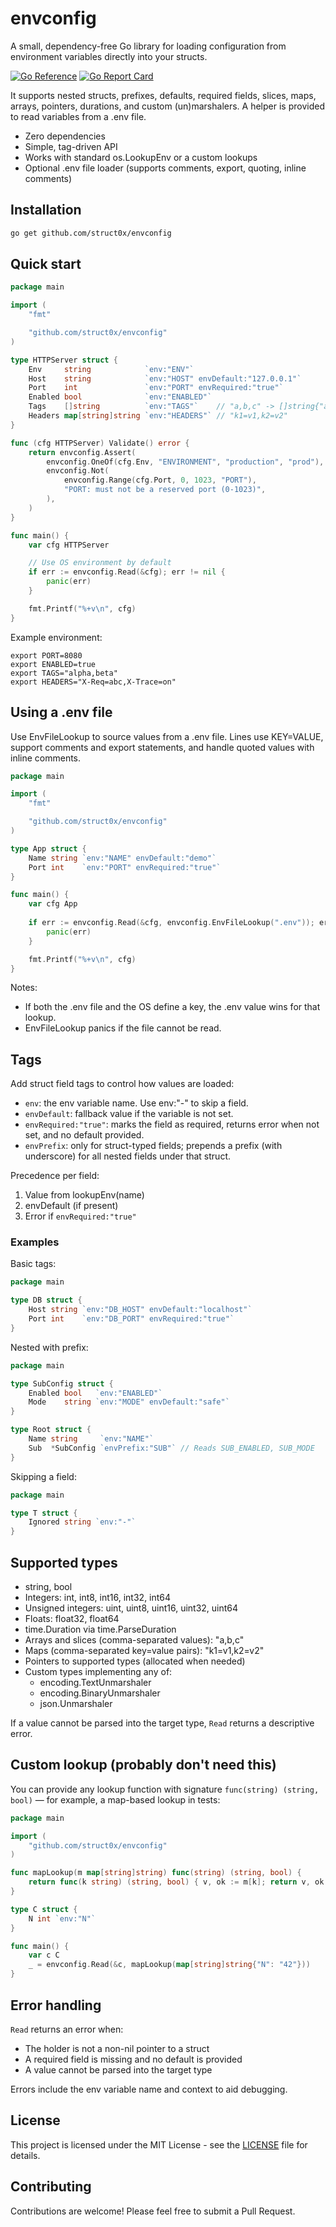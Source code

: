 # envconfig
A small,
dependency-free Go library for loading configuration from environment variables directly into your structs.

[![Go Reference](https://pkg.go.dev/badge/github.com/struct0x/envconfig.svg)](https://pkg.go.dev/github.com/struct0x/envconfig)
[![Go Report Card](https://goreportcard.com/badge/github.com/struct0x/envconfig)](https://goreportcard.com/report/github.com/struct0x/envconfig)

It supports nested structs, prefixes, defaults, required fields,
slices, maps, arrays, pointers, durations, and custom (un)marshalers.
A helper is provided to read variables from a .env file.

- Zero dependencies
- Simple, tag-driven API
- Works with standard os.LookupEnv or a custom lookups
- Optional .env file loader (supports comments, export, quoting, inline comments)

## Installation

```bash 
go get github.com/struct0x/envconfig
```

## Quick start

```go
package main

import (
	"fmt"

	"github.com/struct0x/envconfig"
)

type HTTPServer struct {
	Env     string            `env:"ENV"`
	Host    string            `env:"HOST" envDefault:"127.0.0.1"`
	Port    int               `env:"PORT" envRequired:"true"`
	Enabled bool              `env:"ENABLED"`
	Tags    []string          `env:"TAGS"`    // "a,b,c" -> []string{"a","b","c"}
	Headers map[string]string `env:"HEADERS"` // "k1=v1,k2=v2"
}

func (cfg HTTPServer) Validate() error {
	return envconfig.Assert(
		envconfig.OneOf(cfg.Env, "ENVIRONMENT", "production", "prod"),
		envconfig.Not(
			envconfig.Range(cfg.Port, 0, 1023, "PORT"),
			"PORT: must not be a reserved port (0-1023)",
		),
	)
}

func main() {
	var cfg HTTPServer

	// Use OS environment by default
	if err := envconfig.Read(&cfg); err != nil {
		panic(err)
	}

	fmt.Printf("%+v\n", cfg)
}

```

Example environment:

```shell
export PORT=8080
export ENABLED=true
export TAGS="alpha,beta"
export HEADERS="X-Req=abc,X-Trace=on"
```

## Using a .env file

Use EnvFileLookup to source values from a .env file. Lines use KEY=VALUE, support comments and export statements, and handle quoted values with inline comments.

```go
package main

import (
	"fmt"

	"github.com/struct0x/envconfig"
)

type App struct {
	Name string `env:"NAME" envDefault:"demo"`
	Port int    `env:"PORT" envRequired:"true"`
}

func main() {
	var cfg App
	
	if err := envconfig.Read(&cfg, envconfig.EnvFileLookup(".env")); err != nil {
		panic(err)
	}

	fmt.Printf("%+v\n", cfg)
}
```

Notes:
- If both the .env file and the OS define a key, the .env value wins for that lookup.
- EnvFileLookup panics if the file cannot be read.

## Tags

Add struct field tags to control how values are loaded:
- `env`: the env variable name. Use env:"-" to skip a field.
- `envDefault`: fallback value if the variable is not set.
- `envRequired:"true"`: marks the field as required, returns error when not set, and no default provided.
- `envPrefix`: only for struct-typed fields; prepends a prefix (with underscore) for all nested fields under that struct.

Precedence per field:
1. Value from lookupEnv(name)
2. envDefault (if present)
3. Error if `envRequired:"true"`

### Examples

Basic tags:

```go
package main

type DB struct {
	Host string `env:"DB_HOST" envDefault:"localhost"`
	Port int    `env:"DB_PORT" envRequired:"true"`
}

```

Nested with prefix:

```go
package main

type SubConfig struct {
	Enabled bool   `env:"ENABLED"`
	Mode    string `env:"MODE" envDefault:"safe"`
}

type Root struct {
	Name string     `env:"NAME"`
	Sub  *SubConfig `envPrefix:"SUB"` // Reads SUB_ENABLED, SUB_MODE
}
```

Skipping a field:

```go
package main

type T struct {
	Ignored string `env:"-"`
}
```

## Supported types

- string, bool
- Integers: int, int8, int16, int32, int64
- Unsigned integers: uint, uint8, uint16, uint32, uint64
- Floats: float32, float64
- time.Duration via time.ParseDuration
- Arrays and slices (comma-separated values): "a,b,c"
- Maps (comma-separated key=value pairs): "k1=v1,k2=v2"
- Pointers to supported types (allocated when needed)
- Custom types implementing any of:
    - encoding.TextUnmarshaler
    - encoding.BinaryUnmarshaler
    - json.Unmarshaler

If a value cannot be parsed into the target type, `Read` returns a descriptive error.

## Custom lookup (probably don't need this)

You can provide any lookup function with signature `func(string) (string, bool)` —
for example, a map-based lookup in tests:

```go
package main

import (
	"github.com/struct0x/envconfig"
)

func mapLookup(m map[string]string) func(string) (string, bool) {
	return func(k string) (string, bool) { v, ok := m[k]; return v, ok }
}

type C struct {
	N int `env:"N"`
}

func main() {
	var c C
	_ = envconfig.Read(&c, mapLookup(map[string]string{"N": "42"}))
}
```

## Error handling

`Read` returns an error when:
- The holder is not a non-nil pointer to a struct
- A required field is missing and no default is provided
- A value cannot be parsed into the target type

Errors include the env variable name and context to aid debugging.


## License

This project is licensed under the MIT License - see the [LICENSE](LICENSE) file for details.

## Contributing

Contributions are welcome! Please feel free to submit a Pull Request.
